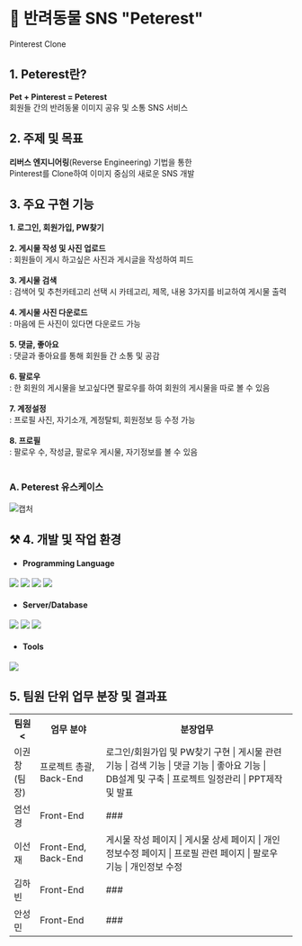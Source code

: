 # 🐶 반려동물 SNS "Peterest" 
Pinterest Clone

## 1. Peterest란?
<b>Pet + Pinterest = Peterest</b> <br>
회원들 간의 반려동물 이미지 공유 및 소통 SNS 서비스

## 2. 주제 및 목표
<b>리버스 엔지니어링</b>(Reverse Engineering) 기법을 통한<br>
Pinterest를 Clone하여 이미지 중심의 새로운 SNS 개발

## 3. 주요 구현 기능
<b>1. 로그인, 회원가입, PW찾기</b> <br><br>
<b>2. 게시물 작성 및 사진 업로드</b><br> 
  : 회원들이 게시 하고싶은 사진과 게시글을 작성하여 피드<br><br>
<b>3. 게시물 검색</b><br>
  : 검색어 및 추천카테고리 선택 시 카테고리, 제목, 내용 3가지를 비교하여 게시물 출력<br><br>
<b>4. 게시물 사진 다운로드</b><br>
  : 마음에 든 사진이 있다면 다운로드 가능<br><br>
<b>5. 댓글, 좋아요</b><br>
  : 댓글과 좋아요를 통해 회원들 간 소통 및 공감 <br><br>
<b>6. 팔로우</b><br>
  : 한 회원의 게시물을 보고싶다면 팔로우를 하여 회원의 게시물을 따로 볼 수 있음<br><br>
<b>7. 계정설정</b><br>
  : 프로필 사진, 자기소개, 계정탈퇴, 회원정보 등 수정 가능<br><br>
<b>8. 프로필</b><br>
  : 팔로우 수, 작성글, 팔로우 게시물, 자기정보를 볼 수 있음<br><br>

### A. Peterest 유스케이스
![캡처](https://user-images.githubusercontent.com/98801776/164344410-c99cc2f6-26a6-4523-8675-3661476a2aef.PNG)



## ⚒ 4. 개발 및 작업 환경
 * <h4> Programming Language </h4>
 <img src="https://img.shields.io/badge/html5-E34F26?style=for-the-badge&logo=html5&logoColor=white"> <img src="https://img.shields.io/badge/css-1572B6?style=for-the-badge&logo=css3&logoColor=white"> <img src="https://img.shields.io/badge/javascript-F7DF1E?style=for-the-badge&logo=javascript&logoColor=black"> <img src="https://img.shields.io/badge/jquery-0769AD?style=for-the-badge&logo=jquery&logoColor=white">
 * <h4> Server/Database </h4>
 <img src="https://img.shields.io/badge/node.js-339933?style=for-the-badge&logo=Node.js&logoColor=white"> <img src="https://img.shields.io/badge/express-000000?style=for-the-badge&logo=express&logoColor=white"> <img src="https://img.shields.io/badge/mysql-4479A1?style=for-the-badge&logo=mysql&logoColor=white">
 * <h4> Tools </h4>
<img src="https://img.shields.io/badge/github-181717?style=for-the-badge&logo=github&logoColor=white">

 
## 5. 팀원 단위 업무 분장 및 결과표
 <table>
        <tr>
          <th>팀원<</th>
            <th>엄무 분야</th>
            <th>분장업무</th>
        </tr>
        <tr>
            <td>이권창<br>(팀장)</td>
            <td>프로젝트 총괄, Back-End</td>
            <td>로그인/회원가입 및 PW찾기 구현 | 게시물 관련 기능 | 검색 기능 | 댓글 기능 | 좋아요 기능 | <br>DB설계 및 구축 | 프로젝트 일정관리 | PPT제작 및 발표   </td>
        </tr>
        <tr>
            <td>엄선경</td>
            <td>Front-End</td>
            <td>###</td>
        </tr>
          <tr>
            <td>이선재</td>
            <td>Front-End, Back-End</td>
            <td>게시물 작성 페이지 | 게시물 상세 페이지 | 개인정보수정 페이지 | 프로필 관련 페이지 | 팔로우 기능 | 개인정보 수정 </td>
        </tr>
          <tr>
            <td>김하빈</td>
            <td>Front-End</td>
            <td>###</td>
        </tr>
          <tr>
            <td>안성민</td>
            <td>Front-End</td>
            <td>###</td>
        </tr>
    </table>



